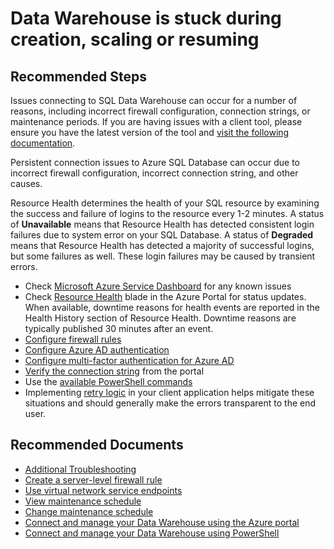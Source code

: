 <properties
	pageTitle="Availability and Connectivity/Data Warehouse is stuck during creation, scaling or resuming"
	description="Availability and Connectivity/Data Warehouse is stuck during creation, scaling or resuming"
	service="microsoft.sql"
	resource="servers"
	authors="saltug,happynicolle"
	ms.author="saltug,nicw"
	supportTopicIds="32635193"
	productPesIds="15818"
	displayOrder="1"
	selfHelpType="generic"
	resourceTags=""
	articleId="dw-availabilityandconnectivity-dwisstuckduringcreationscalingorresuming.md"
	cloudEnvironments="public"
/>
# Data Warehouse is stuck during creation, scaling or resuming

## **Recommended Steps**

Issues connecting to SQL Data Warehouse can occur for a number of reasons, including incorrect firewall configuration, connection strings, or maintenance periods. If you are having issues with a client tool, please ensure you have the latest version of the tool and [visit the following documentation](https://docs.microsoft.com/azure/sql-data-warehouse/sql-data-warehouse-troubleshoot#tools).<br>

Persistent connection issues to Azure SQL Database can occur due to incorrect firewall configuration, incorrect connection string, and other causes.<br>

Resource Health determines the health of your SQL resource by examining the success and failure of logins to the resource every 1-2 minutes. A status of **Unavailable** means that Resource Health has detected consistent login failures due to system error on your SQL Database. A status of **Degraded** means that Resource Health has detected a majority of successful logins, but some failures as well. These login failures may be caused by transient errors.

* Check [Microsoft Azure Service Dashboard](https://azure.microsoft.com/status/) for any known issues<br>
* Check [Resource Health](https://docs.microsoft.com/azure/service-health/resource-health-overview) blade in the Azure Portal for status updates. When available, downtime reasons for health events are reported in the Health History section of Resource Health. Downtime reasons are typically published 30 minutes after an event.<br>
* [Configure firewall rules](https://docs.microsoft.com/azure/sql-data-warehouse/create-data-warehouse-portal#create-a-server-level-firewall-rule)<br>
* [Configure Azure AD authentication](https://docs.microsoft.com/azure/sql-database/sql-database-aad-authentication-configure?WT.mc_id=pid:13491:sid:32630414/)<br>
* [Configure multi-factor authentication for Azure AD](https://docs.microsoft.com/azure/sql-database/sql-database-ssms-mfa-authentication-configure?WT.mc_id=pid:13491:sid:32630414/)<br>
* [Verify the connection string](https://docs.microsoft.com/azure/sql-data-warehouse/sql-data-warehouse-connect-overview#find-your-server-name) from the portal<br>
* Use the [available PowerShell commands](https://docs.microsoft.com/powershell/module/azurerm.sql/?view=azurermps-6.3.0#sql)<br>
* Implementing [retry logic](https://docs.microsoft.com/azure/sql-database/sql-database-connectivity-issues#retry-logic-for-transient-errors) in your client application helps mitigate these situations and should generally make the errors transparent to the end user.

## **Recommended Documents**

* [Additional Troubleshooting](https://azure.microsoft.com/documentation/articles/sql-data-warehouse-troubleshoot/)<br>
* [Create a server-level firewall rule](https://docs.microsoft.com/azure/sql-data-warehouse/create-data-warehouse-portal#create-a-server-level-firewall-rule)<br>
* [Use virtual network service endpoints](https://docs.microsoft.com/azure/sql-database/sql-database-vnet-service-endpoint-rule-overview?toc=/azure/sql-data-warehouse/toc.json)<br>
* [View maintenance schedule](https://docs.microsoft.com/azure/sql-data-warehouse/viewing-maintenance-schedule)<br>
* [Change maintenance schedule](https://docs.microsoft.com/azure/sql-data-warehouse/changing-maintenance-schedule)<br>
* [Connect and manage your Data Warehouse using the Azure portal](https://docs.microsoft.com/azure/sql-data-warehouse/create-data-warehouse-portal)<br>
* [Connect and manage your Data Warehouse using PowerShell](https://docs.microsoft.com/azure/sql-data-warehouse/create-data-warehouse-powershell)
